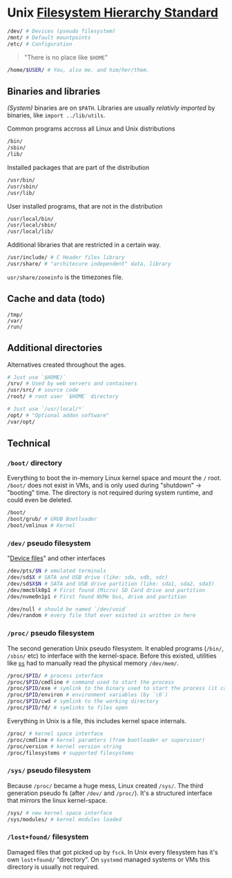 # Unix [Filesystem Hierarchy Standard](https://en.wikipedia.org/wiki/Filesystem_Hierarchy_Standard)

```sh
/dev/ # Devices (pseudo filesystem)
/mnt/ # Default mountpoints
/etc/ # Configuration
```

> "There is no place like `$HOME`"

```sh
/home/$USER/ # You, also me. and him/her/them.
```

## Binaries and libraries

_(System)_ binaries are on `$PATH`. Libraries are usually _relativly imported_ by binaries, like `import ../lib/utils`.

Common programs accross all Linux and Unix distributions

```sh
/bin/
/sbin/
/lib/
```

Installed packages that are part of the distribution

```sh
/usr/bin/
/usr/sbin/
/usr/lib/
```

User installed programs, that are not in the distribution

```sh
/usr/local/bin/
/usr/local/sbin/
/usr/local/lib/
```

Additional libraries that are restricted in a certain way.

```sh
/usr/include/ # C Header files library
/usr/share/ # "architecure independent" data, library
```

`usr/share/zoneinfo` is the timezones file.

## Cache and data (todo)

```
/tmp/
/var/
/run/
```

## Additional directories

Alternatives created throughout the ages.

```sh
# Just use `$HOME/`
/srv/ # Used by web servers and containers
/usr/src/ # source code
/root/ # root user `$HOME` directory

# Just use `/usr/local/*`
/opt/ # "Optional addon software"
/var/opt/
```

## Technical

### `/boot/` directory

Everything to boot the in-memory Linux kernel space and mount the `/` root. `/boot/` does not exist in VMs, and is only used during "shutdown" -> "booting" time. The directory is not required during system runtime, and could even be deleted.

```sh
/boot/
/boot/grub/ # GRUB Bootloader
/boot/vmlinux # Kernel
```

### `/dev/` pseudo filesystem

"[Device files](https://en.wikipedia.org/wiki/Device_file#Naming_conventions)" and other interfaces

```sh
/dev/pts/$N # emulated terminals
/dev/sd$X # SATA and USB drive (like: sda, sdb, sdc)
/dev/sd$X$N # SATA and USB drive partition (like: sda1, sda2, sda3)
/dev/mmcblk0p1 # First found (Micro) SD Card drive and partition
/dev/nvme0n1p1 # First found NVMe bus, drive and partition
```

```sh
/dev/null # should be named `/dev/void`
/dev/random # every file that ever existed is written in here
```

### `/proc/` pseudo filesystem

The second generation Unix pseudo filesystem. It enabled programs (`/bin/`, `/sbin/` etc) to interface with the kernel-space. Before this existed, utilities like [`ps`](<https://en.wikipedia.org/wiki/Ps_(Unix)>) had to manually read the physical memory `/dev/mem/`.

```sh
/proc/$PID/ # process interface
/proc/$PID/cmdline # command used to start the process
/proc/$PID/exe # symlink to the binary used to start the process (it can already be gone)
/proc/$PID/environ # environment variables (by `\0`)
/proc/$PID/cwd # symlink to the working directory
/proc/$PID/fd/ # symlinks to files open
```

Everything in Unix is a file, this includes kernel space internals.

```sh
/proc/ # kernel space interface
/proc/cmdline # kernel paramters (from bootloader or supervisor)
/proc/version # kernel version string
/proc/filesystems # supported filesystems
```

### `/sys/` pseudo filesystem

Because `/proc/` became a huge mess, Linux created `/sys/`. The third generation pseudo fs (after `/dev/` and `/proc/`). It's a structured interface that mirrors the linux kernel-space.

```sh
/sys/ # new kernel space interface
/sys/modules/ # kernel modules loaded
```

### `/lost+found/` filesystem

Damaged files that got picked up by `fsck`. In Unix every filesystem has it's own `lost+found/` "directory". On `systemd` managed systems or VMs this directory is usually not required.
